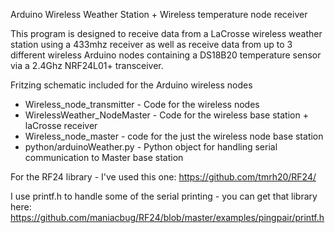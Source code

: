 Arduino Wireless Weather Station + Wireless temperature node receiver

This program is designed to receive data from a LaCrosse wireless weather station using a 433mhz receiver
as well as receive data from up to 3 different wireless Arduino nodes containing a DS18B20 temperature sensor via
a 2.4Ghz NRF24L01+ transceiver.

Fritzing schematic included for the Arduino wireless nodes

- Wireless_node_transmitter - Code for the wireless nodes
- WirelessWeather_NodeMaster - Code for the wireless base station + laCrosse receiver
- Wireless_node_master - code for the just the wireless node base station
- python/arduinoWeather.py - Python object for handling serial communication to Master base station

For the RF24 library - I've used this one: https://github.com/tmrh20/RF24/

I use printf.h to handle some of the serial printing - you can get that library here:
https://github.com/maniacbug/RF24/blob/master/examples/pingpair/printf.h
